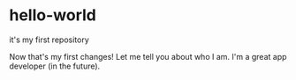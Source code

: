 # hello-world
it's my first repository

Now that's my first changes!
Let me tell you about who I am. I'm a great app developer (in the future).
